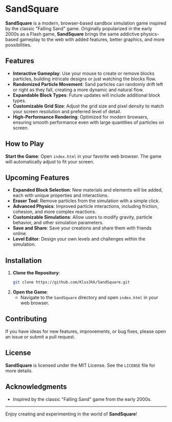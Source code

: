 # SandSquare

**SandSquare** is a modern, browser-based sandbox simulation game inspired by the classic "Falling Sand" game. Originally popularized in the early 2000s as a Flash game, **SandSquare** brings the same addictive physics-based gameplay to the web with added features, better graphics, and more possibilities.

## Features
- **Interactive Gameplay**: Use your mouse to create or remove blocks particles, building intricate designs or just watching the blocks flow.
- **Randomized Particle Movement**: Sand particles can randomly drift left or right as they fall, creating a more dynamic and natural flow.
- **Expandable Block Types**: Future updates will include additional block types.
- **Customizable Grid Size**: Adjust the grid size and pixel density to match your screen resolution and preferred level of detail.
- **High-Performance Rendering**: Optimized for modern browsers, ensuring smooth performance even with large quantities of particles on screen.

## How to Play

**Start the Game**: Open `index.html` in your favorite web browser. The game will automatically adjust to fit your screen.

## Upcoming Features

- **Expanded Block Selection**: New materials and elements will be added, each with unique properties and interactions.
- **Eraser Tool**: Remove particles from the simulation with a simple click.
- **Advanced Physics**: Improved particle interactions, including friction, cohesion, and more complex reactions.
- **Customizable Simulations**: Allow users to modify gravity, particle behavior, and other simulation parameters.
- **Save and Share**: Save your creations and share them with friends online.
- **Level Editor**: Design your own levels and challenges within the simulation.

## Installation

1. **Clone the Repository**:
    ```bash
    git clone https://github.com/Klus3kk/SandSquare.git
    ```
2. **Open the Game**:
   - Navigate to the `SandSquare` directory and open `index.html` in your web browser.

## Contributing

If you have ideas for new features, improvements, or bug fixes, please open an issue or submit a pull request.

## License

**SandSquare** is licensed under the MIT License. See the `LICENSE` file for more details.

## Acknowledgments

- Inspired by the classic "Falling Sand" game from the early 2000s.

---

Enjoy creating and experimenting in the world of **SandSquare**!
